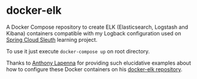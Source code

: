 # docker-elk
A Docker Compose repository to create ELK (Elasticsearch, Logstash and Kibana) containers compatible with my Logback configuration used on [Spring Cloud Sleuth](https://github.com/MarceloLeite2604/tutorials/tree/master/spring/cloud/spring-cloud-sleuth) learning project.

To use it just execute `docker-compose up` on root directory.

Thanks to [Anthony Lapenna](https://github.com/deviantony) for providing such elucidative examples about how to configure these Docker containers on his [docker-elk repository](https://github.com/deviantony/docker-elk).
